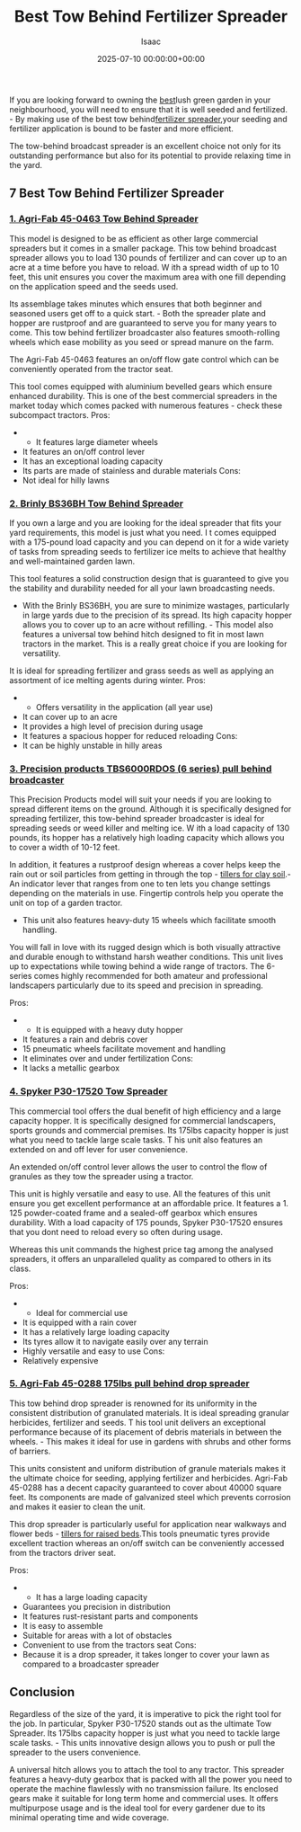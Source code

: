 ﻿---
title: Best Tow Behind Fertilizer Spreader
description: If you are looking forward to owning the best lush green garden in your neighbourhood, you will need to ensure that it is well seeded and fertilized. - By...
slug: /best-tow-behind-fertilizer-spreader/
date: 2025-07-10 00:00:00+00:00
lastmod: 2025-07-10 00:00:00+03:00
author: Isaac
categories:
- Product Reviews
- Tillers
tags:
- product-reviews
- best
- tow
layout: post
---

If you are looking forward to owning the [best](https://pestpolicy.com/best-chipmunk-repellents/)lush green garden in your neighbourhood, you will need to ensure that it is well seeded and fertilized. - By making use of the best tow behind[fertilizer spreader](http://ijirst.org/Article.php?manuscript=IJIRSTV3I11107),your seeding and fertilizer application is bound to be faster and more efficient.

The tow-behind broadcast spreader is an excellent choice not only for its outstanding performance but also for its potential to provide relaxing time in the yard.

##  7 Best Tow Behind Fertilizer Spreader

###  [1. Agri-Fab 45-0463 Tow Behind Spreader](https://www.amazon.com/dp/B002U0KDHI/?tag=p-policy-20)

This model is designed to be as efficient as other large commercial spreaders but it comes in a smaller package. This tow behind broadcast spreader allows you to load 130 pounds of fertilizer and can cover up to an acre at a time before you have to reload. W ith a spread width of up to 10 feet, this unit ensures you cover the maximum area with one fill depending on the application speed and the seeds used.

Its assemblage takes minutes which ensures that both beginner and seasoned users get off to a quick start. - Both the spreader plate and hopper are rustproof and are guaranteed to serve you for many years to come. This tow behind fertilizer broadcaster also features smooth-rolling wheels which ease mobility as you seed or spread manure on the farm.

The Agri-Fab 45-0463 features an on/off flow gate control which can be conveniently operated from the tractor seat.

This tool comes equipped with aluminium bevelled gears which ensure enhanced durability. This is one of the best commercial spreaders in the market today which comes packed with numerous features - check these subcompact tractors. 
Pros:
- - It features large diameter wheels
- It features an on/off control lever
- It has an exceptional loading capacity
- Its parts are made of stainless and durable materials Cons:
- Not ideal for hilly lawns


###  [2. Brinly BS36BH Tow Behind Spreader](https://www.amazon.com/dp/B002U0KDHI/?tag=p-policy-20)

If you own a large and you are looking for the ideal spreader that fits your yard requirements, this model is just what you need. I t comes equipped with a 175-pound load capacity and you can depend on it for a wide variety of tasks from spreading seeds to fertilizer ice melts to achieve that healthy and well-maintained garden lawn.

This tool features a solid construction design that is guaranteed to give you the stability and durability needed for all your lawn broadcasting needs.

- With the Brinly BS36BH, you are sure to minimize wastages, particularly in large yards due to the precision of its spread. Its high capacity hopper allows you to cover up to an acre without refilling. - This model also features a universal tow behind hitch designed to fit in most lawn tractors in the market. This is a really great choice if you are looking for versatility.

It is ideal for spreading fertilizer and grass seeds as well as applying an assortment of ice melting agents during winter. 
Pros:
- - Offers versatility in the application (all year use)
- It can cover up to an acre
- It provides a high level of precision during usage
- It features a spacious hopper for reduced reloading Cons:
- It can be highly unstable in hilly areas


###  [3. Precision products TBS6000RDOS (6 series) pull behind broadcaster](https://www.amazon.com/dp/B000PSUS0Y/?tag=p-policy-20)

This Precision Products model will suit your needs if you are looking to spread different items on the ground. Although it is specifically designed for spreading fertilizer, this tow-behind spreader broadcaster is ideal for spreading seeds or weed killer and melting ice. W ith a load capacity of 130 pounds, its hopper has a relatively high loading capacity which allows you to cover a width of 10-12 feet.

In addition, it features a rustproof design whereas a cover helps keep the rain out or soil particles from getting in through the top - [tillers for clay soil](https://pestpolicy.com/best-electric-tiller-for-clay-soil/).- An indicator lever that ranges from one to ten lets you change settings depending on the materials in use. Fingertip controls help you operate the unit on top of a garden tractor.

- This unit also features heavy-duty 15 wheels which facilitate smooth handling.

You will fall in love with its rugged design which is both visually attractive and durable enough to withstand harsh weather conditions. This unit lives up to expectations while towing behind a wide range of tractors. The 6-series comes highly recommended for both amateur and professional landscapers particularly due to its speed and precision in spreading.


Pros:
- - It is equipped with a heavy duty hopper
- It features a rain and debris cover
- 15 pneumatic wheels facilitate movement and handling
- It eliminates over and under fertilization Cons:
- It lacks a metallic gearbox


###  [4. Spyker P30-17520 Tow Spreader](https://www.amazon.com/dp/B004APFT16/?tag=p-policy-20)

This commercial tool offers the dual benefit of high efficiency and a large capacity hopper. It is specifically designed for commercial landscapers, sports grounds and commercial premises. Its 175lbs capacity hopper is just what you need to tackle large scale tasks. T his unit also features an extended on and off lever for user convenience.

An extended on/off control lever allows the user to control the flow of granules as they tow the spreader using a tractor.

This unit is highly versatile and easy to use. All the features of this unit ensure you get excellent performance at an affordable price. It features a 1. 125 powder-coated frame and a sealed-off gearbox which ensures durability. With a load capacity of 175 pounds, Spyker P30-17520 ensures that you dont need to reload every so often during usage.

Whereas this unit commands the highest price tag among the analysed spreaders, it offers an unparalleled quality as compared to others in its class.


Pros:
- - Ideal for commercial use
- It is equipped with a rain cover
- It has a relatively large loading capacity
- Its tyres allow it to navigate easily over any terrain
- Highly versatile and easy to use Cons:
- Relatively expensive


###  [5. Agri-Fab 45-0288 175lbs pull behind drop spreader](https://www.amazon.com/dp/B000KL1L6Q/?tag=p-policy-20)

This tow behind drop spreader is renowned for its uniformity in the consistent distribution of granulated materials. It is ideal spreading granular herbicides, fertilizer and seeds. T his tool unit delivers an exceptional performance because of its placement of debris materials in between the wheels. - This makes it ideal for use in gardens with shrubs and other forms of barriers.

This units consistent and uniform distribution of granule materials makes it the ultimate choice for seeding, applying fertilizer and herbicides. Agri-Fab 45-0288 has a decent capacity guaranteed to cover about 40000 square feet. Its components are made of galvanized steel which prevents corrosion and makes it easier to clean the unit.

This drop spreader is particularly useful for application near walkways and flower beds - [tillers for raised beds](https://pestpolicy.com/best-tiller-for-raised-beds/).This tools pneumatic tyres provide excellent traction whereas an on/off switch can be conveniently accessed from the tractors driver seat.


Pros:
- - It has a large loading capacity
- Guarantees you precision in distribution
- It features rust-resistant parts and components
- It is easy to assemble
- Suitable for areas with a lot of obstacles
- Convenient to use from the tractors seat Cons:
- Because it is a drop spreader, it takes longer to cover your lawn as compared to a broadcaster spreader


##  Conclusion

Regardless of the size of the yard, it is imperative to pick the right tool for the job. In particular, Spyker P30-17520 stands out as the ultimate Tow Spreader. Its 175lbs capacity hopper is just what you need to tackle large scale tasks. - This units innovative design allows you to push or pull the spreader to the users convenience.

A universal hitch allows you to attach the tool to any tractor. This spreader features a heavy-duty gearbox that is packed with all the power you need to operate the machine flawlessly with no transmission failure. Its enclosed gears make it suitable for long term home and commercial uses. It offers multipurpose usage and is the ideal tool for every gardener due to its minimal operating time and wide coverage.


